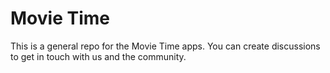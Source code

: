 # Movie Time

This is a general repo for the Movie Time apps. You can create discussions to get in touch with us and the community.
